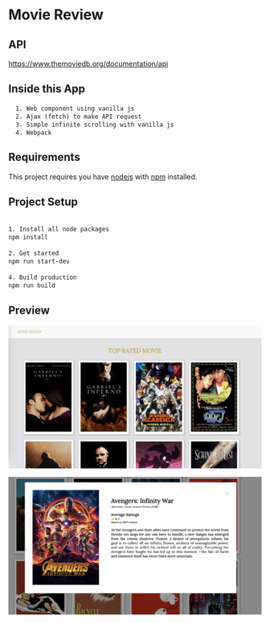 # Movie Review

## API
https://www.themoviedb.org/documentation/api

## Inside this App
```
  1. Web component using vanilla js
  2. Ajax (fetch) to make API request
  3. Simple infinite scrolling with vanilla js
  4. Webpack
```

## Requirements
This project requires you have [nodejs](https://nodejs.org/en/) with [npm](https://www.npmjs.com/get-npm) installed.

## Project Setup
```

1. Install all node packages
npm install

2. Get started
npm run start-dev

4. Build production
npm run build
```

## Preview

![Movie Review](images/review.png)

![Movie Modal](images/avengers.png)

